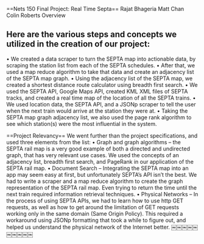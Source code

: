 ==Nets 150 Final Project: Real Time Septa==
Rajat Bhageria 
Matt Chan 
Colin Roberts
Overview

Here are the various steps and concepts we utilized in the creation of our project:
-------------------------------------------------------------------------
• We created a data scraper to turn the SEPTA map into actionable data, by
scraping the station list from each of the SEPTA schedules.
• After that, we used a map reduce algorithm to take that data and create an
adjacency list of the SEPTA map graph.
• Using the adjacency list of the SEPTA map, we created a shortest distance
route calculator using breadth first search.
• We used the SEPTA API, Google Maps API, created KML XML files of SEPTA
tracks, and created a real time map of the location of all the SEPTA trains.
• We used location data, the SEPTA API, and a JSONp scraper to tell the user
when the next train would arrive at the station they were at.
• Taking the SEPTA map graph adjacency list, we also used the page rank
algorithm to see which station(s) were the most influential in the system.

==Project Relevancy==
We went further than the project specifications, and used three elements from the list:
• Graph and graph algorithms – the SEPTA rail map is a very good example of both a directed and undirected graph, that has very relevant use cases. We used the concepts of an adjacency list, breadth first search, and PageRank in our application of the SEPTA rail map.
• Document Search – Integrating the SEPTA map into an app may seem easy at first, but unfortunately SEPTA’s API isn’t the best. We had to write a scraper and a map reduce algorithm to create the graph representation of the SEPTA rail map. Even trying to return the time until the next train required information retrieval techniques.
• Physical Networks – In the process of using SEPTA APIs, we had to learn how to use http GET requests, as well as how to get around the limitation of GET requests working only in the same domain (Same Origin Policy). This required a workaround using JSONp formatting that took a while to figure out, and helped us understand the physical network of the Internet better.
￼￼￼￼￼￼￼￼￼￼
